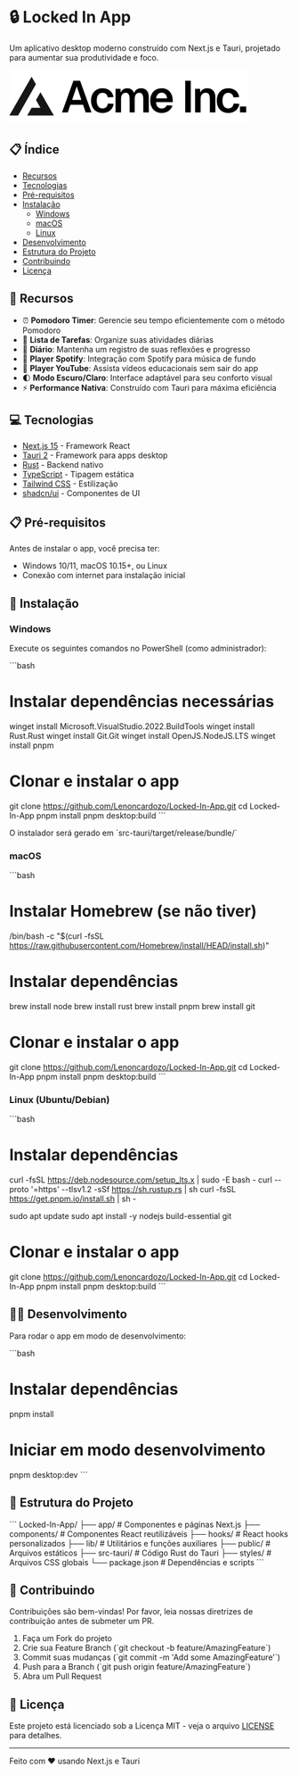 # 🔒 Locked In App

Um aplicativo desktop moderno construído com Next.js e Tauri, projetado para aumentar sua produtividade e foco.

![Locked In App Banner](public/placeholder-logo.svg)

## 📋 Índice

- [Recursos](#-recursos)
- [Tecnologias](#-tecnologias)
- [Pré-requisitos](#-pré-requisitos)
- [Instalação](#-instalação)
  - [Windows](#windows)
  - [macOS](#macos)
  - [Linux](#linux)
- [Desenvolvimento](#-desenvolvimento)
- [Estrutura do Projeto](#-estrutura-do-projeto)
- [Contribuindo](#-contribuindo)
- [Licença](#-licença)

## 🚀 Recursos

- ⏰ **Pomodoro Timer**: Gerencie seu tempo eficientemente com o método Pomodoro
- 📝 **Lista de Tarefas**: Organize suas atividades diárias
- 📅 **Diário**: Mantenha um registro de suas reflexões e progresso
- 🎵 **Player Spotify**: Integração com Spotify para música de fundo
- 🎥 **Player YouTube**: Assista vídeos educacionais sem sair do app
- 🌓 **Modo Escuro/Claro**: Interface adaptável para seu conforto visual
- ⚡ **Performance Nativa**: Construído com Tauri para máxima eficiência

## 💻 Tecnologias

- [Next.js 15](https://nextjs.org/) - Framework React
- [Tauri 2](https://tauri.app/) - Framework para apps desktop
- [Rust](https://www.rust-lang.org/) - Backend nativo
- [TypeScript](https://www.typescriptlang.org/) - Tipagem estática
- [Tailwind CSS](https://tailwindcss.com/) - Estilização
- [shadcn/ui](https://ui.shadcn.com/) - Componentes de UI

## 📋 Pré-requisitos

Antes de instalar o app, você precisa ter:

- Windows 10/11, macOS 10.15+, ou Linux
- Conexão com internet para instalação inicial

## 🔧 Instalação

### Windows

Execute os seguintes comandos no PowerShell (como administrador):

\`\`\`bash
# Instalar dependências necessárias
winget install Microsoft.VisualStudio.2022.BuildTools
winget install Rust.Rust
winget install Git.Git
winget install OpenJS.NodeJS.LTS
winget install pnpm

# Clonar e instalar o app
git clone https://github.com/Lenoncardozo/Locked-In-App.git
cd Locked-In-App
pnpm install
pnpm desktop:build
\`\`\`

O instalador será gerado em \`src-tauri/target/release/bundle/\`

### macOS

\`\`\`bash
# Instalar Homebrew (se não tiver)
/bin/bash -c "$(curl -fsSL https://raw.githubusercontent.com/Homebrew/install/HEAD/install.sh)"

# Instalar dependências
brew install node
brew install rust
brew install pnpm
brew install git

# Clonar e instalar o app
git clone https://github.com/Lenoncardozo/Locked-In-App.git
cd Locked-In-App
pnpm install
pnpm desktop:build
\`\`\`

### Linux (Ubuntu/Debian)

\`\`\`bash
# Instalar dependências
curl -fsSL https://deb.nodesource.com/setup_lts.x | sudo -E bash -
curl --proto '=https' --tlsv1.2 -sSf https://sh.rustup.rs | sh
curl -fsSL https://get.pnpm.io/install.sh | sh -

sudo apt update
sudo apt install -y nodejs build-essential git

# Clonar e instalar o app
git clone https://github.com/Lenoncardozo/Locked-In-App.git
cd Locked-In-App
pnpm install
pnpm desktop:build
\`\`\`

## 👩‍💻 Desenvolvimento

Para rodar o app em modo de desenvolvimento:

\`\`\`bash
# Instalar dependências
pnpm install

# Iniciar em modo desenvolvimento
pnpm desktop:dev
\`\`\`

## 📁 Estrutura do Projeto

\`\`\`
Locked-In-App/
├── app/                    # Componentes e páginas Next.js
├── components/             # Componentes React reutilizáveis
├── hooks/                  # React hooks personalizados
├── lib/                    # Utilitários e funções auxiliares
├── public/                 # Arquivos estáticos
├── src-tauri/             # Código Rust do Tauri
├── styles/                 # Arquivos CSS globais
└── package.json           # Dependências e scripts
\`\`\`

## 🤝 Contribuindo

Contribuições são bem-vindas! Por favor, leia nossas diretrizes de contribuição antes de submeter um PR.

1. Faça um Fork do projeto
2. Crie sua Feature Branch (\`git checkout -b feature/AmazingFeature\`)
3. Commit suas mudanças (\`git commit -m 'Add some AmazingFeature'\`)
4. Push para a Branch (\`git push origin feature/AmazingFeature\`)
5. Abra um Pull Request

## 📄 Licença

Este projeto está licenciado sob a Licença MIT - veja o arquivo [LICENSE](LICENSE) para detalhes.

---

Feito com ❤️ usando Next.js e Tauri